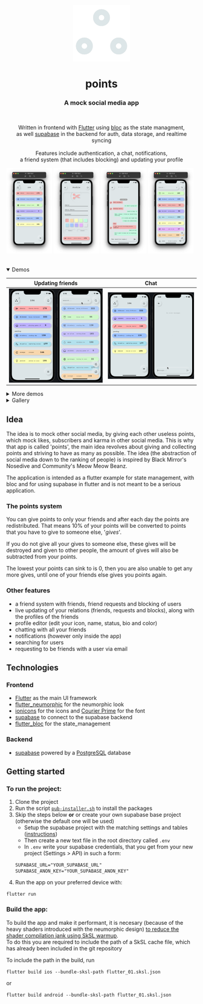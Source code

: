 <p align="center">
    <img width="150pixels" src=".github/logo-white.png">
</p>

<h1 align="center">points</h1>
<h3 align="center">A mock social media app</h3>

<br>

<p align="center">
    Written in frontend with <a Dart and href="https://flutter.dev">Flutter</a> using <a href="https://pub.dev/packages/bloc">bloc</a> as the state managment,<br> 
    as well <a href="https://supabase.com">supabase</a> in the backend for auth, data storage, and realtime syncing <br><br>
    Features include authentication, a chat, notifications, <br>a friend system (that includes blocking) and updating your profile 
</p>

<p float="center">
  <img src=".github/home.png" width="24%">
  <img src=".github/profile.png" width="24%">
  <img src=".github/chat.png" width="24%">
  <img src=".github/user-discovery.png" width="24%">  
</p>

<br>

<!---
    Design of the README.md heavily inspired by: 
    https://github.com/robertodoering/harpy/blob/master/README.md
--->

<details open>
  <summary>Demos</summary>
  
  | **Updating friends** | **Chat** |
  | :---: | :---: |
  | <kbd><img src=".github/relations-demo.gif"/></kbd> | <kbd><img src=".github/chat-demo.gif"/></kbd>
</details>

<details>
    <summary>More demos</summary>

   | **Sign in** | **Searching for users**| **Profile** |
   |:---:| :---: | :---: |
   | <kbd><img src=".github/sign-in-demo.gif"/></kbd> | <kbd><img src=".github/user-discovery-demo.gif"/></kbd> | <kbd><img src=".github/profile-demo.gif"/></kbd> |

   | **Notifications demo** | **Giving points** |
   |:---:| :---: |
   | <kbd><img src=".github/notifications-demo.gif"/></kbd> | <kbd><img src=".github/give-points-demo.gif"/></kbd>
     
</details>

<details>
  <summary>Gallery</summary>

  | <kbd><img src=".github/home.png"/></kbd> | <kbd><img src=".github/home-menu.png"/></kbd> | <kbd><img src=".github/info.png"/></kbd> |
  | :---: | :---: | :---: |
  | <kbd><img src=".github/give-points.png"/></kbd> | <kbd><img src=".github/friend-close.png"/></kbd> | <kbd><img src=".github/chat.png"/></kbd> |
  | <kbd><img src=".github/points.png"/></kbd> | <kbd><img src=".github/user-discovery.png"/></kbd> | <kbd><img src=".github/user-discovery-email.png"/></kbd> |
  | <kbd><img src=".github/profile.png"/></kbd> | <kbd><img src=".github/notification-options.png"/></kbd> | <kbd><img src=".github/notifications.png"/></kbd> |
</details>

## Idea
The idea is to mock other social media, by giving each other useless points, 
which mock likes, subscribers and karma in other social media.
This is why that app is called 'points',
the main idea revolves about giving and collecting points
and striving to have as many as possible.
The idea (the abstraction of social media down to the ranking of people)
is inspired by Black Mirror's Nosedive and Community's Meow Meow Beanz.

The application is intended as a flutter example for state management,
with bloc and for using supabase in flutter
and is not meant to be a serious application.

### The points system
You can give points to only your friends and
after each day the points are redistributed.
That means 10% of your points will be converted to points
that you have to give to someone else, '*gives*'.

If you do not give all your gives to someone else,
these gives will be destroyed and given to other people,
the amount of gives will also be subtracted from your points.

The lowest your points can sink to is 0,
then you are also unable to get any more gives,
until one of your friends else gives you points again.

### Other features
- a friend system with friends, friend requests and blocking of users
- live updating of your relations (friends, requests and blocks),
  along with the profiles of the friends
- profile editor (edit your icon, name, status, bio and color)
- chatting with all your friends
- notifications (however only inside the app)
- searching for users
- requesting to be friends with a user via email

## Technologies
### Frontend
- [Flutter](https://flutter.dev) as the main UI framework
- [flutter_neumorphic](https://pub.dev/packages/flutter_neumorphic) for the neumorphic look
- [ionicons](https://pub.dev/packages/ionicons) for the icons and [Courier Prime](https://fonts.google.com/specimen/Courier+Prime) for the font
- [supabase](https://pub.dev/packages/supabase) to connect to the supabase backend
- [flutter_bloc](https://pub.dev/packages/flutter_bloc) for the state_management
 
### Backend
- [supabase](https://supabase.com) powered by a [PostgreSQL](https://postgresql.org) database

## Getting started

### To run the project:
1. Clone the project
2. Run the script [`pub-installer.sh`](https://github.com/bit-burger/points/blob/develop/pub-installer.sh) to install the packages
3. Skip the steps below **or** or create your own supabase base project (otherwise the default one will be used)
    - Setup the supabase project with the matching settings and tables ([instructions](supabase/README.md))
    - Then create a new text file in the root directory called `.env`
    - In `.env` write your supabase credentials,
       that you get from your new project (Settings > API) in such a form:
    ```shell script
    SUPABASE_URL="YOUR_SUPABASE_URL"
    SUPABASE_ANON_KEY="YOUR_SUPABASE_ANON_KEY"
    ```
4. Run the app on your preferred device with:
```shell script
flutter run
```

### Build the app:


To build the app and make it performant, it is necesary (because of the heavy shaders introduced with the neumorphic design) [to reduce the shader compilation jank using SkSL warmup](https://docs.flutter.dev/perf/rendering/shader).\
To do this you are required to include the path of a SkSL cache file, which has already been included in the git repository


To include the path in the build, run
```shell script
flutter build ios --bundle-sksl-path flutter_01.sksl.json
```
or
```shell script
flutter build android --bundle-sksl-path flutter_01.sksl.json
```
